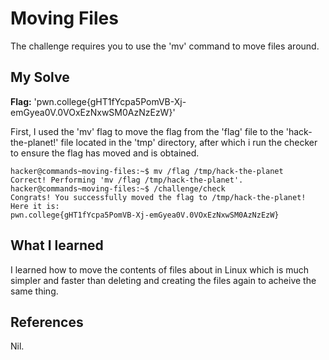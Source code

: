# Moving Files
The challenge requires you to use the 'mv' command to move files around.

## My Solve
**Flag:**  'pwn.college{gHT1fYcpa5PomVB-Xj-emGyea0V.0VOxEzNxwSM0AzNzEzW}'

First, I used the 'mv' flag to move the flag from the 'flag' file to the 'hack-the-planet!' file located in the 'tmp' directory, after which i run the checker to ensure the flag has moved and is obtained.

```
hacker@commands~moving-files:~$ mv /flag /tmp/hack-the-planet
Correct! Performing 'mv /flag /tmp/hack-the-planet'.
hacker@commands~moving-files:~$ /challenge/check
Congrats! You successfully moved the flag to /tmp/hack-the-planet! Here it is:
pwn.college{gHT1fYcpa5PomVB-Xj-emGyea0V.0VOxEzNxwSM0AzNzEzW}
```

## What I learned
I learned how to move the contents of files about in Linux which is much simpler and faster than deleting and creating the files again to acheive the same thing.


## References
Nil.
